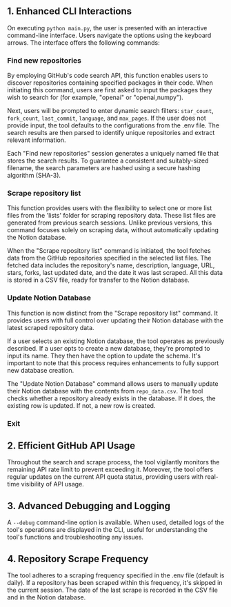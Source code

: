 ## 1. Enhanced CLI Interactions
On executing `python main.py`, the user is presented with an interactive command-line interface. Users navigate the options using the keyboard arrows. The interface offers the following commands:

### **Find new repositories**
By employing GitHub's code search API, this function enables users to discover repositories containing specified packages in their code. When initiating this command, users are first asked to input the packages they wish to search for (for example, "openai" or "openai,numpy"). 

Next, users will be prompted to enter dynamic search filters: `star_count`, `fork_count`, `last_commit`, `language`, and `max_pages`. If the user does not provide input, the tool defaults to the configurations from the .env file. The search results are then parsed to identify unique repositories and extract relevant information. 

Each "Find new repositories" session generates a uniquely named file that stores the search results. To guarantee a consistent and suitably-sized filename, the search parameters are hashed using a secure hashing algorithm (SHA-3).

### **Scrape repository list**
This function provides users with the flexibility to select one or more list files from the 'lists' folder for scraping repository data. These list files are generated from previous search sessions. Unlike previous versions, this command focuses solely on scraping data, without automatically updating the Notion database.

When the "Scrape repository list" command is initiated, the tool fetches data from the GitHub repositories specified in the selected list files. The fetched data includes the repository's name, description, language, URL, stars, forks, last updated date, and the date it was last scraped. All this data is stored in a CSV file, ready for transfer to the Notion database.

### **Update Notion Database**
This function is now distinct from the "Scrape repository list" command. It provides users with full control over updating their Notion database with the latest scraped repository data. 

If a user selects an existing Notion database, the tool operates as previously described. If a user opts to create a new database, they're prompted to input its name. They then have the option to update the schema. It's important to note that this process requires enhancements to fully support new database creation.

The "Update Notion Database" command allows users to manually update their Notion database with the contents from `repo_data.csv`. The tool checks whether a repository already exists in the database. If it does, the existing row is updated. If not, a new row is created.

### **Exit**

## 2. Efficient GitHub API Usage
Throughout the search and scrape process, the tool vigilantly monitors the remaining API rate limit to prevent exceeding it. Moreover, the tool offers regular updates on the current API quota status, providing users with real-time visibility of API usage.

## 3. Advanced Debugging and Logging
A `--debug` command-line option is available. When used, detailed logs of the tool's operations are displayed in the CLI, useful for understanding the tool's functions and troubleshooting any issues.

## 4. Repository Scrape Frequency
The tool adheres to a scraping frequency specified in the .env file (default is daily). If a repository has been scraped within this frequency, it's skipped in the current session. The date of the last scrape is recorded in the CSV file and in the Notion database.
